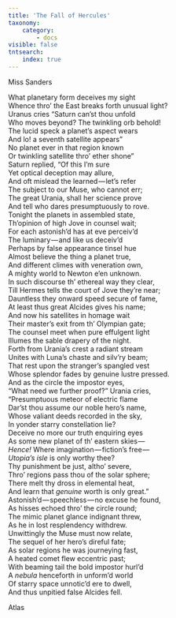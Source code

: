 ```yaml
---
title: 'The Fall of Hercules'
taxonomy:
    category:
        - docs
visible: false
tntsearch:
    index: true
---
```


<div class="author">Miss Sanders</div>  
  
What planetary form deceives my sight  
Whence thro’ the East breaks forth unusual light?  
Uranus cries “Saturn can’st thou unfold  
Who moves beyond? The twinkling orb behold!  
The lucid speck a planet’s aspect wears  
And lo! a seventh satellite appears”  
No planet ever in that region known  
Or twinkling satellite thro’ ether shone”  
Saturn replied, “Of this I’m sure  
Yet optical deception may allure,  
And oft mislead the learned — let’s refer  
The subject to our Muse, who cannot err;  
The great Urania, shall her science prove  
And tell who dares presumptuously to rove.  
Tonight the planets in assembled state,  
Th’opinion of high Jove in counsel wait;  
For each astonish’d has at eve perceiv’d  
The luminary — and like us deceiv’d  
Perhaps by false appearance tinsel hue  
Almost believe the thing a planet true,  
And different climes with veneration own,  
A mighty world to Newton e’en unknown.  
In such discourse th’ ethereal way they clear,  
Till Hermes tells the court of Jove they’re near;  
Dauntless they onward speed secure of fame,  
At least thus great Alcides gives his name;  
And now his satellites in homage wait  
Their master’s exit from th’ Olympian gate;  
The counsel meet when pure effulgent light  
Illumes the sable drapery of the night.  
Forth from Urania’s crest a radiant stream  
Unites with Luna’s chaste and silv’ry beam;  
That rest upon the stranger’s spangled vest  
Whose splendor fades by genuine lustre pressed.  
And as the circle the impostor eyes,  
“What need we further proof?” Urania cries,  
“Presumptuous meteor of electric flame  
Dar’st thou assume our noble hero’s name,  
Whose valiant deeds recorded in the sky,  
In yonder starry constellation lie?  
Deceive no more our truth enquiring eyes  
As some new planet of th’ eastern skies —   
*Hence!* Where imagination — fiction’s free —   
*Utopia’s isle* is only worthy thee?  
Thy punishment be just, altho’ severe,  
Thro’ regions pass thou of the solar sphere;  
There melt thy dross in elemental heat,  
And learn that *genuine* worth is only great.”  
Astonish’d — speechless — no excuse he found,  
As hisses echoed thro’ the circle round;  
The mimic planet glance indignant threw,  
As he in lost resplendency withdrew.  
Unwittingly the Muse must now relate,  
The sequel of her hero’s direful fate;  
As solar regions he was journeying fast,  
A heated comet flew eccentric past;  
With beaming tail the bold impostor hurl’d  
A *nebula* henceforth in unform’d world  
Of starry space unnotic’d ere to dwell,  
And thus unpitied false Alcides fell.  
  
Atlas    

